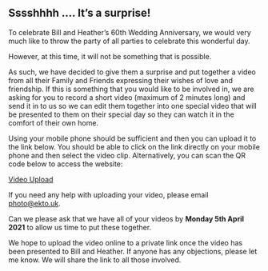 ## Sssshhhh .... It’s a surprise!

To celebrate Bill and Heather’s 60th Wedding Anniversary, we would very much like to throw the party of all parties to celebrate this wonderful day. 

However, at this time, it will not be something that is possible.

As such, we have decided to give them a surprise and put together a video from all their Family and Friends expressing their wishes of love and friendship.
If this is something that you would like to be involved in, we are asking for you to record a short video (maximum of 2 minutes long) and send it in to us so we can edit them together into one special video that will be presented to them on their special day so they can watch it in the comfort of their own home.

Using your mobile phone should be sufficient and then you can upload it to the link below. You should be able to click on the link directly on your mobile phone and then select the video clip. Alternatively, you can scan the QR code below to access the website: 

[Video Upload](https://www.dropbox.com/request/rpqvPTWSzD8jo5hpjsN6)

If you need any help with uploading your video, please email [photo@ekto.uk](mailto:photo@ekto.uk).

Can we please ask that we have all of your videos by **Monday 5th April 2021** to allow us time to put these together. 

We hope to upload the video online to a private link once the video has been presented to Bill and Heather. If anyone has any objections, please let me know. We will share the link to all those involved.
